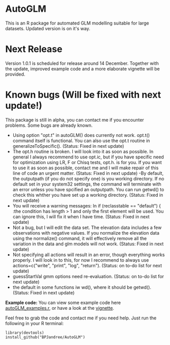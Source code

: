 # AutoGLM
This is an R package for automated GLM modelling suitable for large datasets. Updated version is on it's way.

# Next Release
Version 1.0.1 is scheduled for release around 14 December. Together with the update, improved example code and a more elaborate vignette will be provided.

# Known bugs (Will be fixed with next update!)
This package is still in alpha, you can contact me if you encounter problems. Some bugs are already known.

- Using option "opt.t" in autoGLM() does currently not work. opt.t() command itself is functional. You can also use the opt.t routine in generalizeToSpecific(). (Status: Fixed in next update)
- The opt.h routine is broken. I will look into it as soon as possible. In general I always recommend to use opt.ic, but if you have specific need for optimization using LR, F or Chisq tests, opt.h. is for you. If you want to use it as soon as possible, contact me and I will make repair of this line of code an urgent matter. (Status: Fixed in next update)
-By default, the outputpath (if you do not specify one) is you working directory. If no default set in your system32 settings, the command will terminate with an error unless you have spcified an outputpath. You can run getwd() to check this whther you have set up a working directory. (Status: Fixed in next update)
- You will receive a warning messages: In if (reclasstable == "default") { :the condition has length > 1 and only the first element will be used. You can ignore this, I will fix it when I have time. (Status: Fixed in next update)
- Not a bug, but I will edit the data set. The elevation data includes a few observations with negative values. If you normalize the elevation data using the normalize() command, it will effectively remove all the variation in the data and glm models will not work. (Status: Fixed in next update) 
- Not specifying all actions will result in an error, though everything works properly. I will look in to this, for now I recommend to always use actions=c("write", "print", "log", "return"). (Status: on to-do list for next update)
- guessStartVal gmm options need re-evaluation. (Status: on to-do list for next update)
- the default in some functions iw wd(), where it should be getwd(). (Status: Fixed in next update)

**Example code:** You can view some example code here [autoGLM_examples.r][examples], or have a look at the [vignette][vignette].

[examples]:https://github.com/BPJandree/AutoGLM/blob/master/autoGLM_examples.r
[vignette]:https://github.com/BPJandree/AutoGLM/blob/master/autoGLM.pdf

Feel free to grab the code and contact me if you need help. Just run the following in your R terminal:

	library(devtools)
	install_github("BPJandree/AutoGLM")


